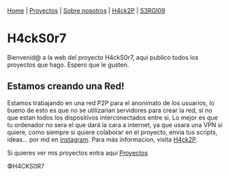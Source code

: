 [Home](index.md) | [Proyectos](Proyectos) | [Sobre nosotros](sobrenosotros) | [H4ck2P](h4ck2p) | [S3RGI09](https://s3rgi09.github.io/)

# H4ckS0r7
Bienvenid@ a la web del proyecto H4ckS0r7, aqui publico todos los proyectos que hago. Espero que le gusten.

## Estamos creando una Red!
Estamos trabajando en una red P2P para el anonimato de los usuarios, lo bueno de esto es que no se utilizarian servidores para crear la red, si no que estan todos los dispositivos interconectados entre si. Lo mejor es que tu ordenador no sera el que dará la cara a internet, ya que usara una VPN si quiere, como siempre si quiere colaborar en el proyecto, envia tus scripts, ideas... por md en [instagram](https://www.instagram.com/h4cks0r7/). Para más informacion, visita [H4ck2P](h4ck2p).

Si quieres ver mis proyectos entra aqui [Proyectos](Proyectos)

🄯H4CKS0R7
